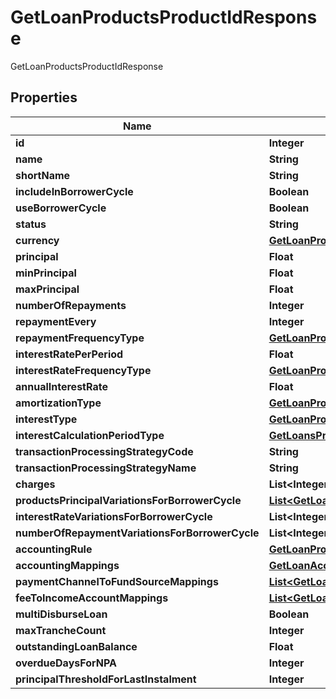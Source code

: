 

# GetLoanProductsProductIdResponse

GetLoanProductsProductIdResponse
## Properties

Name | Type                                                                                                                        | Description | Notes
------------ |-----------------------------------------------------------------------------------------------------------------------------| ------------- | -------------
**id** | **Integer**                                                                                                                 |  |  [optional]
**name** | **String**                                                                                                                  |  |  [optional]
**shortName** | **String**                                                                                                                  |  |  [optional]
**includeInBorrowerCycle** | **Boolean**                                                                                                                 |  |  [optional]
**useBorrowerCycle** | **Boolean**                                                                                                                 |  |  [optional]
**status** | **String**                                                                                                                  |  |  [optional]
**currency** | [**GetLoanProductsCurrency**](GetLoanProductsCurrency.md)                                                                   |  |  [optional]
**principal** | **Float**                                                                                                                   |  |  [optional]
**minPrincipal** | **Float**                                                                                                                   |  |  [optional]
**maxPrincipal** | **Float**                                                                                                                   |  |  [optional]
**numberOfRepayments** | **Integer**                                                                                                                 |  |  [optional]
**repaymentEvery** | **Integer**                                                                                                                 |  |  [optional]
**repaymentFrequencyType** | [**GetLoanProductsRepaymentFrequencyType**](GetLoanProductsRepaymentFrequencyType.md)                                       |  |  [optional]
**interestRatePerPeriod** | **Float**                                                                                                                   |  |  [optional]
**interestRateFrequencyType** | [**GetLoanProductsInterestRateFrequencyType**](GetLoanProductsInterestRateFrequencyType.md)                                 |  |  [optional]
**annualInterestRate** | **Float**                                                                                                                   |  |  [optional]
**amortizationType** | [**GetLoanProductsAmortizationType**](GetLoanProductsAmortizationType.md)                                                   |  |  [optional]
**interestType** | [**GetLoanProductsInterestTemplateType**](GetLoanProductsInterestTemplateType.md)                                           |  |  [optional]
**interestCalculationPeriodType** | [**GetLoansProductsInterestCalculationPeriodType**](GetLoansProductsInterestCalculationPeriodType.md)                       |  |  [optional]
**transactionProcessingStrategyCode** | **String**                                                                                                                  |  |  [optional]
**transactionProcessingStrategyName** | **String**                                                                                                                  |  |  [optional]
**charges** | **List&lt;Integer&gt;**                                                                                                     |  |  [optional]
**productsPrincipalVariationsForBorrowerCycle** | [**List&lt;GetLoanProductsPrincipalVariationsForBorrowerCycle&gt;**](GetLoanProductsPrincipalVariationsForBorrowerCycle.md) |  |  [optional]
**interestRateVariationsForBorrowerCycle** | **List&lt;Integer&gt;**                                                                                                     |  |  [optional]
**numberOfRepaymentVariationsForBorrowerCycle** | **List&lt;Integer&gt;**                                                                                                     |  |  [optional]
**accountingRule** | [**GetLoanProductsAccountingRule**](GetLoanProductsAccountingRule.md)                                                       |  |  [optional]
**accountingMappings** | [**GetLoanAccountingMappings**](GetLoanAccountingMappings.md)                                                               |  |  [optional]
**paymentChannelToFundSourceMappings** | [**List&lt;GetLoanPaymentChannelToFundSourceMappings&gt;**](GetLoanPaymentChannelToFundSourceMappings.md)                   |  |  [optional]
**feeToIncomeAccountMappings** | [**List&lt;GetLoanFeeToIncomeAccountMappings&gt;**](GetLoanFeeToIncomeAccountMappings.md)                                   |  |  [optional]
**multiDisburseLoan** | **Boolean**                                                                                                                 |  |  [optional]
**maxTrancheCount** | **Integer**                                                                                                                 |  |  [optional]
**outstandingLoanBalance** | **Float**                                                                                                                   |  |  [optional]
**overdueDaysForNPA** | **Integer**                                                                                                                 |  |  [optional]
**principalThresholdForLastInstalment** | **Integer**                                                                                                                 |  |  [optional]



